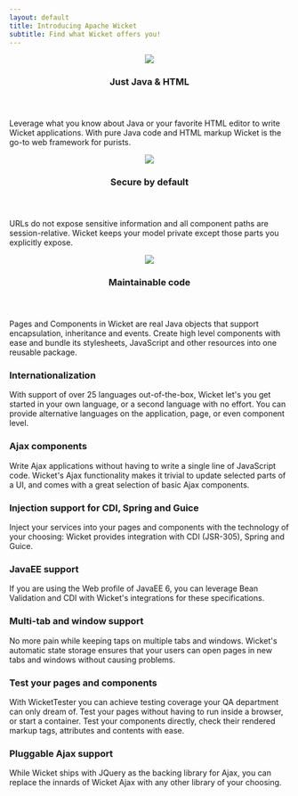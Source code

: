 ```yaml
---
layout: default
title: Introducing Apache Wicket
subtitle: Find what Wicket offers you!
---
```

<div class="l-clearfix">
	<article class="l-one-third">
		<header>
			<img src="{{ site.baseurl }}/img/java-wicket-html5.png">
			<h3>Just Java &amp; HTML</h3>
		</header>
		<p>Leverage what you know about Java or your favorite HTML editor
			to write Wicket applications. With pure Java code and HTML markup
			Wicket is the go-to web framework for purists.</p>
	</article>
	<article class="l-one-third">
		<header>
			<img src="{{ site.baseurl }}/img/wicket-safe.png">
			<h3>Secure by default</h3>
		</header>
		<p>URLs do not expose sensitive information and all component
			paths are session-relative. Wicket keeps your model private except
			those parts you explicitly expose.</p>
	</article>
	<article class="l-one-third">
		<header>
			<img src="{{ site.baseurl }}/img/wicket-components.png">
			<h3>Maintainable code</h3>
		</header>
		<p>Pages and Components in Wicket are real Java objects that
			support encapsulation, inheritance and events. Create high level
			components with ease and bundle its stylesheets, JavaScript and
			other resources into one reusable package.</p>
	</article>
</div>
<div class="l-clearfix">
	<article class="l-one-third">
		<h3>Internationalization</h3>
		<p>With support of over 25 languages out-of-the-box, Wicket let's
			you get started in your own language, or a second language with no
			effort. You can provide alternative languages on the application,
			page, or even component level.</p>
	</article>
	<article class="l-one-third">
		<h3>Ajax components</h3>
		<p>Write Ajax applications without having to write a single line
			of JavaScript code. Wicket's Ajax functionality makes it trivial to
			update selected parts of a UI, and comes with a great selection of
			basic Ajax components.</p>
	</article>
	<article class="l-one-third">
		<h3>Injection support for CDI, Spring and Guice</h3>
		<p>Inject your services into your pages and components with the
			technology of your choosing: Wicket provides integration with CDI
			(JSR-305), Spring and Guice.</p>
	</article>
</div>
<div class="l-clearfix">
	<article class="l-one-third">
		<h3>JavaEE support</h3>
		<p>If you are using the Web profile of JavaEE 6, you can leverage
			Bean Validation and CDI with Wicket's integrations for these
			specifications.</p>
	</article>
	<article class="l-one-third">
		<h3>Multi-tab and window support</h3>
		<p>No more pain while keeping taps on multiple tabs and windows.
			Wicket's automatic state storage ensures that your users can open
			pages in new tabs and windows without causing problems.</p>
	</article>
	<article class="l-one-third">
		<h3>Test your pages and components</h3>
		<p>With WicketTester you can achieve testing coverage your QA
			department can only dream of. Test your pages without having to run
			inside a browser, or start a container. Test your components
			directly, check their rendered markup tags, attributes and contents
			with ease.</p>
	</article>
</div>
<div class="l-clearfix">
	<article class="l-one-third">
		<h3>Pluggable Ajax support</h3>
		<p>While Wicket ships with JQuery as the backing library for
			Ajax, you can replace the innards of Wicket Ajax with any other
			library of your choosing.</p>
	</article>
</div>
